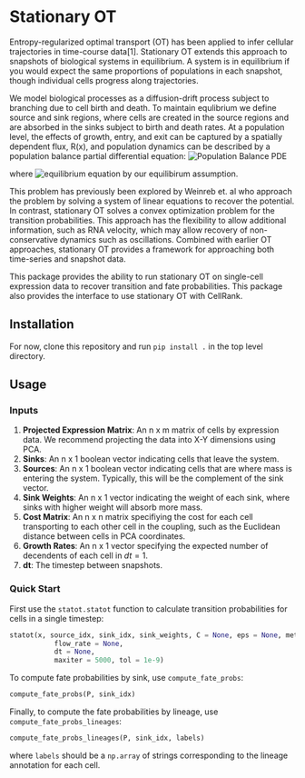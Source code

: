 # Stationary OT

Entropy-regularized optimal transport (OT) has been applied to infer cellular trajectories in time-course data[1]. Stationary OT extends this approach to snapshots of biological systems in equilibrium. A system is in equilibrium if you would expect the same proportions of populations in each snapshot, though individual cells progress along trajectories. 

We model biological processes as a diffusion-drift process subject to branching due to cell birth and death. To maintain equlibrium we define source and sink regions, where cells are created in the source regions and are absorbed in the sinks subject to birth and death rates. At a population level, the effects of growth, entry, and exit can be captured by a spatially dependent flux, R(x), and population dynamics can be described by a population balance partial differential equation:
![Population Balance PDE](https://github.com/zsteve/statOT/blob/main/aux_files/pop_balance_PDE.png)

where ![equilibrium equation](https://github.com/zsteve/statOT/blob/main/aux_files/equilibrium-eqn.png) by our equilibirum assumption.

This problem has previously been explored by Weinreb et. al who approach the problem by solving a system of linear equations to recover the potential. In contrast, stationary OT solves a convex optimization problem for the transition probabilities. This approach has the flexibility to allow additional information, such as RNA velocity, which may allow recovery of non-conservative dynamics such as oscillations. Combined with earlier OT approaches, stationary OT provides a framework for approaching both time-series and snapshot data.

This package provides the ability to run stationary OT on single-cell expression data to recover transition and fate probabilities. This package also provides the interface to use stationary OT with CellRank.

## Installation

For now, clone this repository and run `pip install .` in the top level directory. 

## Usage

### Inputs
1. **Projected Expression Matrix**: An n x m matrix of cells by expression data. We recommend projecting the data into X-Y dimensions using PCA.
2. **Sinks**: An n x 1 boolean vector indicating cells that leave the system.
3. **Sources**: An n x 1 boolean vector indicating cells that are where mass is entering the system. Typically, this will be the complement of the sink vector.
4. **Sink Weights**: An n x 1 vector indicating the weight of each sink, where sinks with higher weight will absorb more mass.
5. **Cost Matrix**: An n x n matrix specifiying the cost for each cell transporting to each other cell in the coupling, such as the Euclidean distance between cells in PCA coordinates.
6. **Growth Rates**: An n x 1 vector specifying the expected number of decendents of each cell in $dt = 1$.
7. **dt**: The timestep between snapshots.

### Quick Start

First use the `statot.statot` function to calculate transition probabilities for cells in a single timestep:

```python
statot(x, source_idx, sink_idx, sink_weights, C = None, eps = None, method = "ent", g = None,
           flow_rate = None,
           dt = None, 
           maxiter = 5000, tol = 1e-9)
```

To compute fate probabilities by sink, use `compute_fate_probs`:
```python
compute_fate_probs(P, sink_idx)
```

Finally, to compute the fate probabilities by lineage, use 
`compute_fate_probs_lineages`:
```python
compute_fate_probs_lineages(P, sink_idx, labels)
```
where `labels` should be a `np.array` of strings corresponding to the lineage annotation for each cell.
